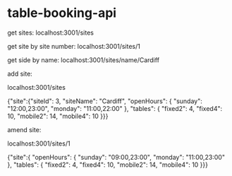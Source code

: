 # table-booking-api

get sites:
localhost:3001/sites

get site by site number:
localhost:3001/sites/1

get side by name:
localhost:3001/sites/name/Cardiff

add site:

localhost:3001/sites

{"site":{"siteId": 3,
"siteName": "Cardiff",
"openHours": {
"sunday": "12:00,23:00",
"monday": "11:00,22:00"
},
"tables": {
"fixed2": 4,
"fixed4": 10,
"mobile2": 14,
"mobile4": 10
}}}

amend site:

localhost:3001/sites/1

{"site":{
"openHours": {
"sunday": "09:00,23:00",
"monday": "11:00,23:00"
},
"tables": {
"fixed2": 4,
"fixed4": 10,
"mobile2": 14,
"mobile4": 10
}}}